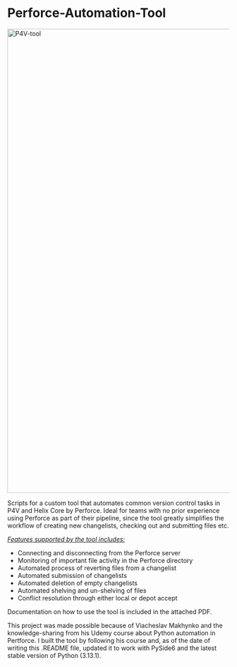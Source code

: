 # Perforce-Automation-Tool

<img width="1050" alt="P4V-tool" src="https://github.com/user-attachments/assets/7ac4f951-2b69-4623-bbb7-a2d6e03c237e" />

Scripts for a custom tool that automates common version control tasks in P4V and Helix Core by Perforce. 
Ideal for teams with no prior experience using Perforce as part of their pipeline, since the tool greatly simplifies the workflow of creating new changelists, checking out and submitting files etc.

<ins>*Features supported by the tool includes:*</ins>
- Connecting and disconnecting from the Perforce server
- Monitoring of important file activity in the Perforce directory
- Automated process of reverting files from a changelist
- Automated submission of changelists
- Automated deletion of empty changelists
- Automated shelving and un-shelving of files
- Conflict resolution through either local or depot accept

Documentation on how to use the tool is included in the attached PDF.

This project was made possible because of Viacheslav Makhynko and the knowledge-sharing from his Udemy course about Python automation in Pertforce. I built the tool by following his course and, as of the date of writing this .README file, updated it to work with PySide6 and the latest stable version of Python (3.13.1).



